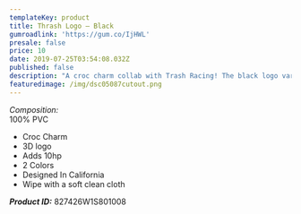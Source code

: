 ```yaml
---
templateKey: product
title: Thrash Logo – Black
gumroadlink: 'https://gum.co/IjHWL'
presale: false
price: 10
date: 2019-07-25T03:54:08.032Z
published: false
description: "A croc charm collab with Trash Racing! The black logo variant. \U0001F994"
featuredimage: /img/dsc05087cutout.png
---
```

_Composition:_\
100% PVC

* Croc Charm
* 3D logo
* Adds 10hp
* 2 Colors
* Designed In California
* Wipe with a soft clean cloth

**_Product ID:_** 827426W1S801008
